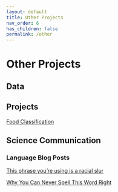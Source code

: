 ```yaml
---
layout: default
title: Other Projects
nav_order: 6
has_children: false
permalink: /other
---
```


# Other Projects



## Data

## Projects

[Food Classification](https://catherinearnett.github.io/food_classification)

## Science Communication

### Language Blog Posts

[This phrase you’re using is a racial slur](https://medium.com/language-explained/this-phrase-youre-using-has-a-harmful-other-meaning-4a1427b26a14)

[Why You Can Never Spell This Word Right](https://medium.com/language-explained/why-you-can-never-spell-this-word-right-7f21cd64f32a)
